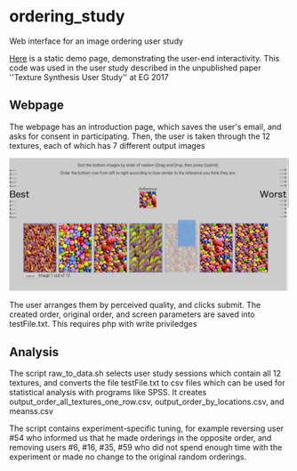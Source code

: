 # ordering_study
Web interface for an image ordering user study

[Here](http://mrmartin.net/ordering_study/) is a static demo page, demonstrating the user-end interactivity. This code was used in the user study described in the unpublished paper ''Texture Synthesis User Study'' at EG 2017

## Webpage

The webpage has an introduction page, which saves the user's email, and asks for consent in participating. Then, the user is taken through the 12 textures, each of which has 7 different output images

![screenshot](https://github.com/mrmartin/ordering_study/raw/master/screenshot.png)

The user arranges them by perceived quality, and clicks submit. The created order, original order, and screen parameters are saved into testFile.txt. This requires php with write priviledges

## Analysis

The script raw_to_data.sh selects user study sessions which contain all 12 textures, and converts the file testFile.txt to csv files which can be used for statistical analysis with programs like SPSS. It creates output_order_all_textures_one_row.csv, output_order_by_locations.csv, and meanss.csv

The script contains experiment-specific tuning, for example reversing user #54 who informed us that he made orderings in the opposite order, and removing users #6, #16, #35, #59 who did not spend enough time with the experiment or made no change to the original random orderings.
